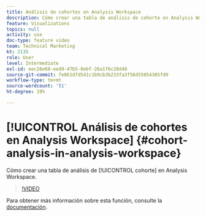 ```yaml
---
title: Análisis de cohortes en Analysis Workspace
description: Cómo crear una tabla de análisis de cohorte en Analysis Workspace.
feature: Visualizations
topics: null
activity: use
doc-type: feature video
team: Technical Marketing
kt: 2135
role: User
level: Intermediate
exl-id: eec26e68-eed9-47b5-8ebf-26a1f6c28d40
source-git-commit: fe861dfd541c1b9cb3b233fa3f56d55054305fd9
workflow-type: tm+mt
source-wordcount: '51'
ht-degree: 19%

---
```


# [!UICONTROL Análisis de cohortes en Analysis Workspace] {#cohort-analysis-in-analysis-workspace}

Cómo crear una tabla de análisis de [!UICONTROL cohorte] en Analysis Workspace.

>[!VIDEO](https://video.tv.adobe.com/v/23990/?quality=12)

Para obtener más información sobre esta función, consulte la [documentación](https://experienceleague.adobe.com/docs/analytics/analyze/analysis-workspace/visualizations/cohort-table/cohort-analysis.html?lang=en).
